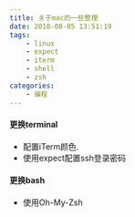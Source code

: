 ```yaml
---
title: 关于mac的一些整理
date: 2018-08-05 13:51:19
tags:
    - linux
    - expect
    - iterm
    - shell
    - zsh
categories:
    - 编程
---
```


#### 更换terminal

- 配置iTerm颜色.
- 使用expect配置ssh登录密码

#### 更换bash

- 使用Oh-My-Zsh

<!--more-->